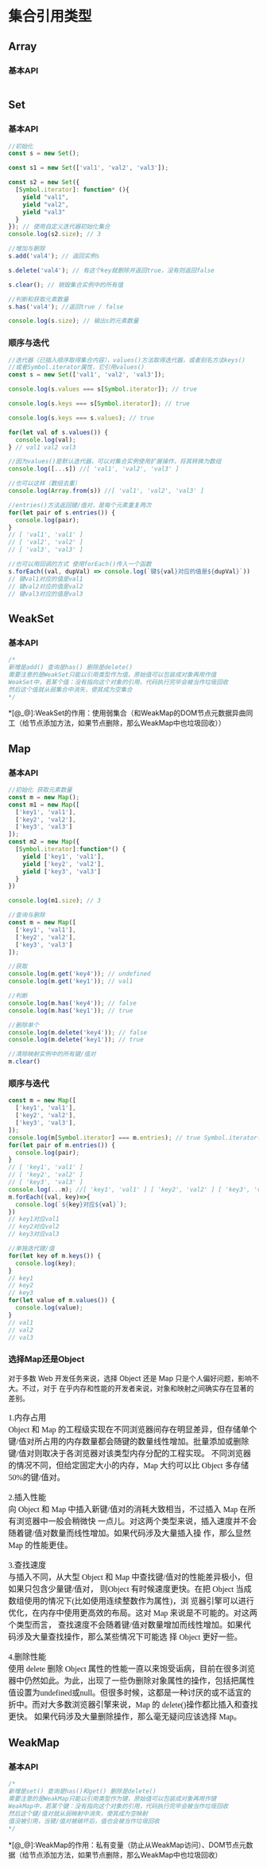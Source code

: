 # 集合引用类型
## Array
### 基本API
```js

```

## Set
### 基本API
```js
//初始化
const s = new Set();

const s1 = new Set(['val1', 'val2', 'val3']);

const s2 = new Set({
  [Symbol.iterator]: function* (){
    yield "val1",
    yield "val2",
    yield "val3"
  }
}); // 使用自定义迭代器初始化集合
console.log(s2.size); // 3

//增加与删除
s.add('val4'); // 返回实例s

s.delete('val4'); // 有这个key就删除并返回true，没有则返回false

s.clear(); // 销毁集合实例中的所有值

//判断和获取元素数量
s.has('val4'); //返回true / false

console.log(s.size); // 输出s的元素数量

```
### 顺序与迭代
```js
//迭代器（已插入顺序取得集合内容），values()方法取得迭代器，或者别名方法keys()
//或者Symbol.iterator属性，它引用values()
const s = new Set(['val1', 'val2', 'val3']);

console.log(s.values === s[Symbol.iterator]); // true

console.log(s.keys === s[Symbol.iterator]); // true

console.log(s.keys === s.values); // true

for(let val of s.values()) {
  console.log(val);
} // val1 val2 val3

//因为values()是默认迭代器，可以对集合实例使用扩展操作，将其转换为数组
console.log([...s]) //[ 'val1', 'val2', 'val3' ]

//也可以这样（数组去重）
console.log(Array.from(s)) //[ 'val1', 'val2', 'val3' ]

//entries()方法返回键/值对，是每个元素重复两次
for(let pair of s.entries()) {
  console.log(pair);
}
// [ 'val1', 'val1' ]
// [ 'val2', 'val2' ]
// [ 'val3', 'val3' ]

//也可以用回调的方式 使用forEach()传入一个函数
s.forEach((val, dupVal) => console.log(`键${val}对应的值是${dupVal}`))
// 键val1对应的值是val1
// 键val2对应的值是val2
// 键val3对应的值是val3

```

## WeakSet
### 基本API
```js
/*
新增是add() 查询是has() 删除是delete()
需要注意的是WeakSet只能以引用类型作为值，原始值可以包装成对象再用作值
WeakSet中，若某个值：没有指向这个对象的引用，代码执行完毕会被当作垃圾回收
然后这个值就从弱集合中消失，使其成为空集合
*/
```
*[@_@]:WeakSet的作用：使用弱集合（和WeakMap的DOM节点元数据异曲同工（给节点添加方法，如果节点删除，那么WeakMap中也垃圾回收））
## Map
### 基本API
```js
//初始化 获取元素数量
const m = new Map();
const m1 = new Map([
  ['key1', 'val1'],
  ['key2', 'val2'],
  ['key3', 'val3']
]);
const m2 = new Map({
  [Symbol.iterator]:function*() {
    yield ['key1', 'val1'],
    yield ['key2', 'val2'],
    yield ['key3', 'val3']
  }
})

console.log(m1.size); // 3

//查询与删除
const m = new Map([
  ['key1', 'val1'],
  ['key2', 'val2'],
  ['key3', 'val3']
]);

//获取
console.log(m.get('key4')); // undefined
console.log(m.get('key1')); // val1

//判断
console.log(m.has('key4')); // false
console.log(m.has('key1')); // true

//删除单个
console.log(m.delete('key4')); // false
console.log(m.delete('key1')); // true

//清除映射实例中的所有键/值对
m.clear()

```
### 顺序与迭代
```js
const m = new Map([
  ['key1', 'val1'],
  ['key2', 'val2'],
  ['key3', 'val3'],
]);
console.log(m[Symbol.iterator] === m.entries); // true Symbol.iterator引用entries()
for(let pair of m.entries()) {
  console.log(pair);
}
// [ 'key1', 'val1' ]
// [ 'key2', 'val2' ]
// [ 'key3', 'val3' ]
console.log(...m); //[ 'key1', 'val1' ] [ 'key2', 'val2' ] [ 'key3', 'val3' ]
m.forEach((val, key)=>{
  console.log(`${key}对应${val}`);
})
// key1对应val1
// key2对应val2
// key3对应val3

//单独迭代键/值
for(let key of m.keys()) {
  console.log(key);
} 
// key1
// key2
// key3
for(let value of m.values()) {
  console.log(value);
} 
// val1
// val2
// val3
```
### 选择Map还是Object
对于多数 Web 开发任务来说，选择 Object 还是 Map 只是个人偏好问题，影响不大。不过，对于 在乎内存和性能的开发者来说，对象和映射之间确实存在显著的差别。
<font face="微软雅黑" size=3>
<p>1.内存占用<br/>
Object 和 Map 的工程级实现在不同浏览器间存在明显差异，但存储单个键/值对所占用的内存数量都会随键的数量线性增加。批量添加或删除键/值对则取决于各浏览器对该类型内存分配的工程实现。 不同浏览器的情况不同，但给定固定大小的内存，Map 大约可以比 Object 多存储 50%的键/值对。<br/>

2.插入性能<br/>
向 Object 和 Map 中插入新键/值对的消耗大致相当，不过插入 Map 在所有浏览器中一般会稍微快 一点儿。对这两个类型来说，插入速度并不会随着键/值对数量而线性增加。如果代码涉及大量插入操 作，那么显然 Map 的性能更佳。<br/>

3.查找速度<br/>
与插入不同，从大型 Object 和 Map 中查找键/值对的性能差异极小，但如果只包含少量键/值对， 则Object 有时候速度更快。在把 Object 当成数组使用的情况下(比如使用连续整数作为属性)，浏 览器引擎可以进行优化，在内存中使用更高效的布局。这对 Map 来说是不可能的。对这两个类型而言， 查找速度不会随着键/值对数量增加而线性增加。如果代码涉及大量查找操作，那么某些情况下可能选 择 Object 更好一些。<br/>

4.删除性能<br/>
使用 delete 删除 Object 属性的性能一直以来饱受诟病，目前在很多浏览器中仍然如此。为此，出现了一些伪删除对象属性的操作，包括把属性值设置为undefined或null。但很多时候，这都是一种讨厌的或不适宜的折中。而对大多数浏览器引擎来说，Map 的 delete()操作都比插入和查找更快。 如果代码涉及大量删除操作，那么毫无疑问应该选择 Map。</p>
</font>

## WeakMap
### 基本API
```js
/*
新增是set() 查询是has()和get() 删除是delete()
需要注意的是WeakMap只能以引用类型作为键，原始值可以包装成对象再用作键
WeakMap中，若某个键：没有指向这个对象的引用，代码执行完毕会被当作垃圾回收
然后这个键/值对就从弱映射中消失，使其成为空映射
值没被引用，当键/值对被破坏后，值也会被当作垃圾回收
*/
```
*[@_@]:WeakMap的作用：私有变量（防止从WeakMap访问）、DOM节点元数据（给节点添加方法，如果节点删除，那么WeakMap中也垃圾回收）
